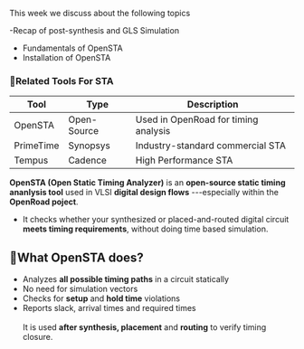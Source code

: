 This week we discuss about the following topics

-Recap of post-synthesis and GLS Simulation

- Fundamentals of OpenSTA
- Installation of OpenSTA 






### 🧩Related Tools For STA
| Tool | Type | Description |
|------|------|-------------|
| OpenSTA | Open-Source | Used in OpenRoad for timing analysis |  
| PrimeTime | Synopsys | Industry-standard commercial STA |
| Tempus | Cadence | High Performance STA |


**OpenSTA (Open Static Timing Analyzer)**  is an **open-source static timing ananlysis tool** used in VLSI **digital design flows** ---especially within the **OpenRoad poject**.
- It checks whether your synthesized or placed-and-routed digital circuit **meets timing requirements**, without doing time based simulation.

## 🧩What OpenSTA does?
- Analyzes **all possible timing paths** in a circuit statically
- No need for simulation vectors
- Checks for **setup** and **hold time** violations
- Reports slack, arrival times and required times<br><br>
It is used **after synthesis, placement** and **routing** to verify timing closure.


